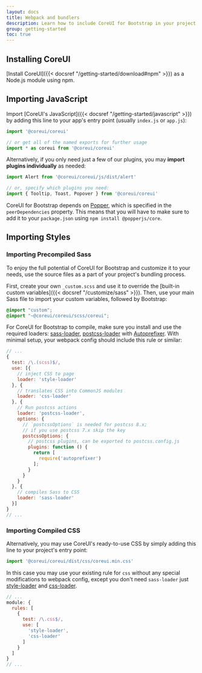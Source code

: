 ```yaml
---
layout: docs
title: Webpack and bundlers
description: Learn how to include CoreUI for Bootstrap in your project using Webpack or other bundlers.
group: getting-started
toc: true
---
```


## Installing CoreUI

[Install CoreUI]({{< docsref "/getting-started/download#npm" >}}) as a Node.js module using npm.

## Importing JavaScript

Import [CoreUI's JavaScript]({{< docsref "/getting-started/javascript" >}}) by adding this line to your app's entry point (usually `index.js` or `app.js`):

```js
import '@coreui/coreui'

// or get all of the named exports for further usage
import * as coreui from '@coreui/coreui'
```

Alternatively, if you only need just a few of our plugins, you may **import plugins individually** as needed:

```js
import Alert from '@coreui/coreui/js/dist/alert'

// or, specify which plugins you need:
import { Tooltip, Toast, Popover } from '@coreui/coreui'
```

CoreUI for Bootstrap depends on [Popper](https://popper.js.org/), which is specified in the `peerDependencies` property.
This means that you will have to make sure to add it to your `package.json` using `npm install @popperjs/core`.

## Importing Styles

### Importing Precompiled Sass

To enjoy the full potential of CoreUI for Bootstrap and customize it to your needs, use the source files as a part of your project's bundling process.

First, create your own `_custom.scss` and use it to override the [built-in custom variables]({{< docsref "/customize/sass" >}}). Then, use your main Sass file to import your custom variables, followed by Bootstrap:

```scss
@import "custom";
@import "~@coreui/coreui/scss/coreui";
```

For CoreUI for Bootstrap to compile, make sure you install and use the required loaders: [sass-loader](https://github.com/webpack-contrib/sass-loader), [postcss-loader](https://github.com/webpack-contrib/postcss-loader) with [Autoprefixer](https://github.com/postcss/autoprefixer#webpack). With minimal setup, your webpack config should include this rule or similar:

<!-- eslint-skip -->
```js
// ...
{
  test: /\.(scss)$/,
  use: [{
    // inject CSS to page
    loader: 'style-loader'
  }, {
    // translates CSS into CommonJS modules
    loader: 'css-loader'
  }, {
    // Run postcss actions
    loader: 'postcss-loader',
    options: {
      // `postcssOptions` is needed for postcss 8.x;
      // if you use postcss 7.x skip the key
      postcssOptions: {
        // postcss plugins, can be exported to postcss.config.js
        plugins: function () {
          return [
            require('autoprefixer')
          ];
        }
      }
    }
  }, {
    // compiles Sass to CSS
    loader: 'sass-loader'
  }]
}
// ...
```

### Importing Compiled CSS

Alternatively, you may use CoreUI's ready-to-use CSS by simply adding this line to your project's entry point:

```js
import '@coreui/coreui/dist/css/coreui.min.css'
```

In this case you may use your existing rule for `css` without any special modifications to webpack config, except you don't need `sass-loader` just [style-loader](https://github.com/webpack-contrib/style-loader) and [css-loader](https://github.com/webpack-contrib/css-loader).

```js
// ...
module: {
  rules: [
    {
      test: /\.css$/,
      use: [
        'style-loader',
        'css-loader'
      ]
    }
  ]
}
// ...
```
